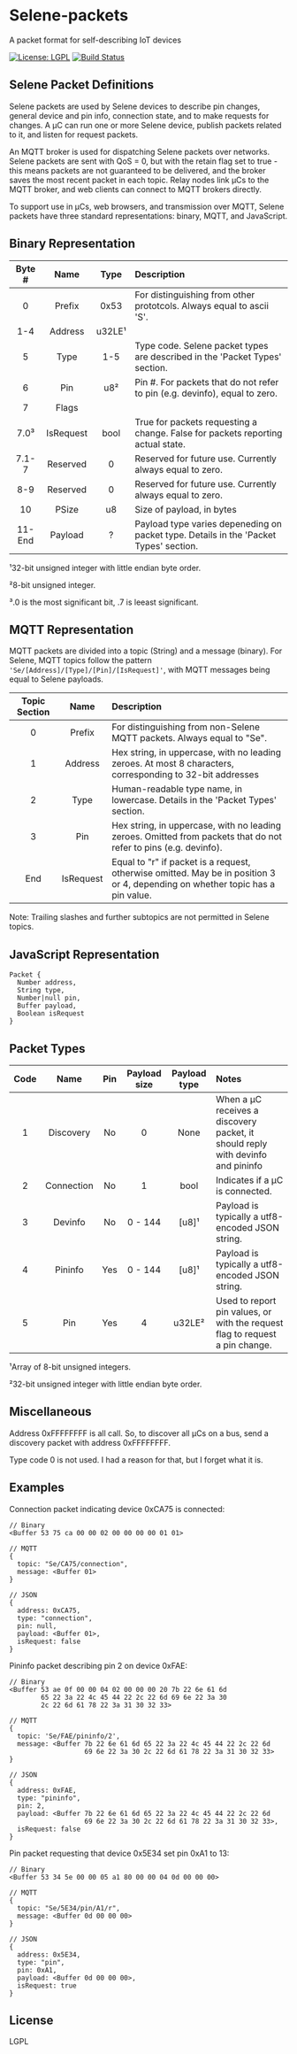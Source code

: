 # Selene-packets

A packet format for self-describing IoT devices

[![License: LGPL](https://img.shields.io/badge/license-LGPL-blue.svg)](http://www.gnu.org/licenses/lgpl-3.0.en.html)
[![Build Status](https://app.travis-ci.com/Densaugeo/Selene-packets.svg?branch=master)](https://app.travis-ci.com/github/Densaugeo/Selene-packets)

## Selene Packet Definitions

Selene packets are used by Selene devices to describe pin changes, general device and pin info, connection state, and to make requests for changes. A μC can run one or more Selene device, publish packets related to it, and listen for request packets.

An MQTT broker is used for dispatching Selene packets over networks. Selene packets are sent with QoS = 0, but with the retain flag set to true - this means packets are not guaranteed to be delivered, and the broker saves the most recent packet in each topic. Relay nodes link μCs to the MQTT broker, and web clients can connect to MQTT brokers directly.

To support use in μCs, web browsers, and transmission over MQTT, Selene packets have three standard representations: binary, MQTT, and JavaScript.

## Binary Representation

|Byte #|Name     |Type  |Description|
|:----:|:-------:|:----:|:----------|
|0     |Prefix   |0x53  |For distinguishing from other prototcols. Always equal to ascii 'S'.|
|1-4   |Address  |u32LE¹||
|5     |Type     |1-5   |Type code. Selene packet types are described in the 'Packet Types' section.|
|6     |Pin      |u8²   |Pin #. For packets that do not refer to pin (e.g. devinfo), equal to zero.|
|7     |Flags    |      ||
|7.0³  |IsRequest|bool  |True for packets requesting a change. False for packets reporting actual state.|
|7.1-7 |Reserved |0     |Reserved for future use. Currently always equal to zero.|
|8-9   |Reserved |0     |Reserved for future use. Currently always equal to zero.|
|10    |PSize    |u8    |Size of payload, in bytes
|11-End|Payload  |?     |Payload type varies depeneding on packet type. Details in the 'Packet Types' section.|

¹32-bit unsigned integer with little endian byte order.

²8-bit unsigned integer.

³.0 is the most significant bit, .7 is leeast significant.

## MQTT Representation

MQTT packets are divided into a topic (String) and a message (binary). For Selene, MQTT topics follow the pattern `'Se/[Address]/[Type]/[Pin]/[IsRequest]'`, with MQTT messages being equal to Selene payloads.

|Topic Section|Name     |Description|
|:-----------:|:-------:|:----------|
|0            |Prefix   |For distinguishing from non-Selene MQTT packets. Always equal to "Se".|
|1            |Address  |Hex string, in uppercase, with no leading zeroes. At most 8 characters, corresponding to 32-bit addresses|
|2            |Type     |Human-readable type name, in lowercase. Details in the 'Packet Types' section.|
|3            |Pin      |Hex string, in uppercase, with no leading zeroes. Omitted from packets that do not refer to pins (e.g. devinfo).
|End          |IsRequest|Equal to "r" if packet is a request, otherwise omitted. May be in position 3 or 4, depending on whether topic has a pin value.|

Note: Trailing slashes and further subtopics are not permitted in Selene topics.

## JavaScript Representation

~~~
Packet {
  Number address,
  String type,
  Number|null pin,
  Buffer payload,
  Boolean isRequest
}
~~~

## Packet Types

|Code|Name      |Pin|Payload size|Payload type|Notes|
|:--:|:--------:|:-:|:----------:|:----------:|:----|
|1   |Discovery |No |0           |None        |When a μC receives a discovery packet, it should reply with devinfo and pininfo|
|2   |Connection|No |1           |bool        |Indicates if a μC is connected.
|3   |Devinfo   |No |0 - 144     |[u8]¹       |Payload is typically a utf8-encoded JSON string.
|4   |Pininfo   |Yes|0 - 144     |[u8]¹       |Payload is typically a utf8-encoded JSON string.
|5   |Pin       |Yes|4           |u32LE²      |Used to report pin values, or with the request flag to request a pin change.|

¹Array of 8-bit unsigned integers.

²32-bit unsigned integer with little endian byte order.

## Miscellaneous

Address 0xFFFFFFFF is all call. So, to discover all μCs on a bus, send a discovery packet with address 0xFFFFFFFF.

Type code 0 is not used. I had a reason for that, but I forget what it is.

## Examples

Connection packet indicating device 0xCA75 is connected:

~~~
// Binary
<Buffer 53 75 ca 00 00 02 00 00 00 00 01 01>

// MQTT
{
  topic: "Se/CA75/connection",
  message: <Buffer 01>
}

// JSON
{
  address: 0xCA75,
  type: "connection",
  pin: null,
  payload: <Buffer 01>,
  isRequest: false
}
~~~

Pininfo packet describing pin 2 on device 0xFAE:

~~~
// Binary
<Buffer 53 ae 0f 00 00 04 02 00 00 00 20 7b 22 6e 61 6d
        65 22 3a 22 4c 45 44 22 2c 22 6d 69 6e 22 3a 30
        2c 22 6d 61 78 22 3a 31 30 32 33>

// MQTT
{
  topic: 'Se/FAE/pininfo/2',
  message: <Buffer 7b 22 6e 61 6d 65 22 3a 22 4c 45 44 22 2c 22 6d
                   69 6e 22 3a 30 2c 22 6d 61 78 22 3a 31 30 32 33>
}

// JSON
{
  address: 0xFAE,
  type: "pininfo",
  pin: 2,
  payload: <Buffer 7b 22 6e 61 6d 65 22 3a 22 4c 45 44 22 2c 22 6d
                   69 6e 22 3a 30 2c 22 6d 61 78 22 3a 31 30 32 33>,
  isRequest: false
}
~~~

Pin packet requesting that device 0x5E34 set pin 0xA1 to 13:

~~~
// Binary
<Buffer 53 34 5e 00 00 05 a1 80 00 00 04 0d 00 00 00>

// MQTT
{
  topic: "Se/5E34/pin/A1/r",
  message: <Buffer 0d 00 00 00>
}

// JSON
{
  address: 0x5E34,
  type: "pin",
  pin: 0xA1,
  payload: <Buffer 0d 00 00 00>,
  isRequest: true
}
~~~

## License

LGPL
